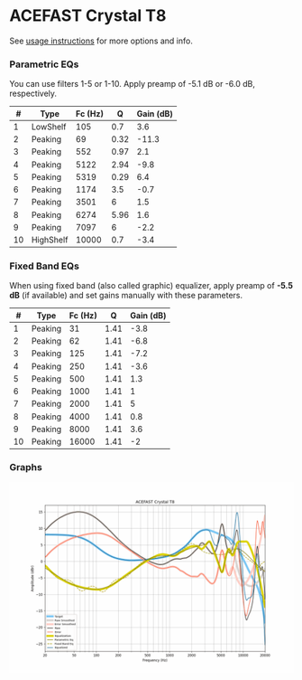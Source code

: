 # ACEFAST Crystal T8
See [usage instructions](https://github.com/jaakkopasanen/AutoEq#usage) for more options and info.

### Parametric EQs
You can use filters 1-5 or 1-10. Apply preamp of -5.1 dB or -6.0 dB, respectively.

|   # | Type      |   Fc (Hz) |    Q |   Gain (dB) |
|-----|-----------|-----------|------|-------------|
|   1 | LowShelf  |       105 | 0.7  |         3.6 |
|   2 | Peaking   |        69 | 0.32 |       -11.3 |
|   3 | Peaking   |       552 | 0.97 |         2.1 |
|   4 | Peaking   |      5122 | 2.94 |        -9.8 |
|   5 | Peaking   |      5319 | 0.29 |         6.4 |
|   6 | Peaking   |      1174 | 3.5  |        -0.7 |
|   7 | Peaking   |      3501 | 6    |         1.5 |
|   8 | Peaking   |      6274 | 5.96 |         1.6 |
|   9 | Peaking   |      7097 | 6    |        -2.2 |
|  10 | HighShelf |     10000 | 0.7  |        -3.4 |

### Fixed Band EQs
When using fixed band (also called graphic) equalizer, apply preamp of **-5.5 dB** (if available) and set gains manually with these parameters.

|   # | Type    |   Fc (Hz) |    Q |   Gain (dB) |
|-----|---------|-----------|------|-------------|
|   1 | Peaking |        31 | 1.41 |        -3.8 |
|   2 | Peaking |        62 | 1.41 |        -6.8 |
|   3 | Peaking |       125 | 1.41 |        -7.2 |
|   4 | Peaking |       250 | 1.41 |        -3.6 |
|   5 | Peaking |       500 | 1.41 |         1.3 |
|   6 | Peaking |      1000 | 1.41 |         1   |
|   7 | Peaking |      2000 | 1.41 |         5   |
|   8 | Peaking |      4000 | 1.41 |         0.8 |
|   9 | Peaking |      8000 | 1.41 |         3.6 |
|  10 | Peaking |     16000 | 1.41 |        -2   |

### Graphs
![](./ACEFAST%20Crystal%20T8.png)
